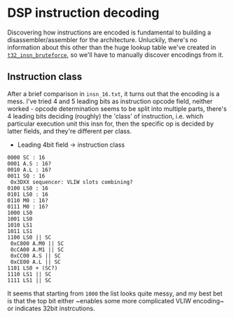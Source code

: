 # DSP instruction decoding 
Discovering how instructions are encoded is fundamental to building a disassembler/assembler for the architecture. Unluckily, there's no information about this other than the huge lookup table we've created in [`t32_insn_bruteforce`](https://github.com/fxsheep/seewa-eks/tree/main/info/t32_insn_bruteforce), so we'll have to manually discover encodings from it.

## Instruction class
After a brief comparison in `insn_16.txt`, it turns out that the encoding is a mess.
I've tried 4 and 5 leading bits as instruction opcode field, neither worked - opcode determination seems to be split into multiple parts, there's 4 leading bits deciding (roughly) the 'class' of instruction, i.e. which particular execution unit this insn for, then the specific op is decided by latter fields, and they're different per class.
 - Leading 4bit field -> instruction class
```
0000 SC : 16
0001 A.S : 16?
0010 A.L : 16?
0011 SQ : 16
 0x3DXX sequencer: VLIW slots combining?
0100 LS0 : 16
0101 LS0 : 16
0110 M0 : 16?
0111 M0 : 16?
1000 LS0
1001 LS0
1010 LS1
1011 LS1
1100 LS0 || SC
 0xC800 A.M0 || SC
 0cCA00 A.M1 || SC
 0xCC00 A.S || SC
 0xCE00 A.L || SC
1101 LS0 + (SC?)
1110 LS1 || SC
1111 LS1 || SC

```
It seems that starting from `1000` the list looks quite messy, and my best bet is that the top bit either ~enables some more complicated VLIW encoding~ or indicates 32bit instrcutions.
